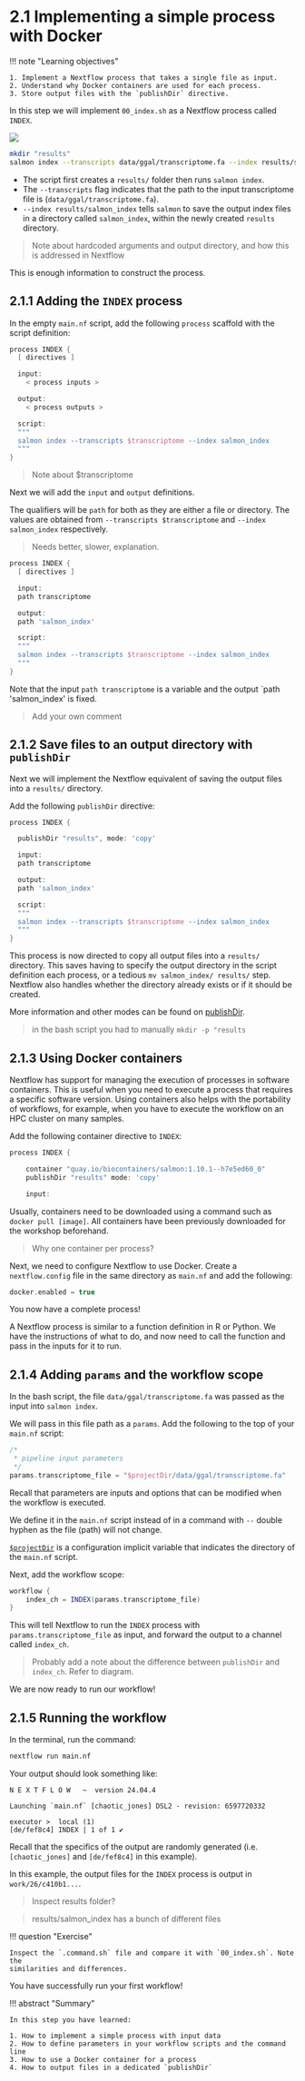 # 2.1 Implementing a simple process with Docker  

!!! note "Learning objectives"

    1. Implement a Nextflow process that takes a single file as input.  
    2. Understand why Docker containers are used for each process.  
    3. Store output files with the `publishDir` directive.  

In this step we will implement `00_index.sh` as a Nextflow process called
`INDEX`. 

![](img/1.excalidraw.png)

```bash title="00_index.sh"
mkdir "results"
salmon index --transcripts data/ggal/transcriptome.fa --index results/salmon_index
```

- The script first creates a `results/` folder then runs `salmon index`.  
- The `--transcripts` flag indicates that the path to the input transcriptome
file is (`data/ggal/transcriptome.fa`).  
- `--index results/salmon_index` tells `salmon` to save the output index files in a directory called `salmon_index`, within the newly created `results` directory.  

> Note about hardcoded arguments and output directory, and how this is
addressed in Nextflow  

This is enough information to construct the process.  

## 2.1.1 Adding the `INDEX` process

In the empty `main.nf` script, add the following `process` scaffold with the
script definition:  

```groovy title="main.nf"
process INDEX {
  [ directives ]

  input:
    < process inputs >

  output:
    < process outputs >

  script:
  """
  salmon index --transcripts $transcriptome --index salmon_index
  """
}
```

> Note about $transcriptome

Next we will add the `input` and `output` definitions. 

The qualifiers will be `path` for both as they are either a file or directory.
The values are obtained from `--transcripts $transcriptome` and
`--index salmon_index` respectively.

> Needs better, slower, explanation.  

```groovy title="main.nf"
process INDEX {
  [ directives ]

  input:
  path transcriptome

  output:
  path 'salmon_index'

  script:
  """
  salmon index --transcripts $transcriptome --index salmon_index
  """
}
```

Note that the input `path transcriptome` is a variable and the output `path
'salmon_index' is fixed.  

> Add your own comment 

## 2.1.2 Save files to an output directory with `publishDir`  

Next we will implement the Nextflow equivalent of saving the output files into a
`results/` directory.  

Add the following `publishDir` directive:  

```groovy title="main.nf"
process INDEX {

  publishDir "results", mode: 'copy'

  input:
  path transcriptome

  output:
  path 'salmon_index'

  script:
  """
  salmon index --transcripts $transcriptome --index salmon_index
  """
}
```

This process is now directed to copy all output files into a `results/`
directory. This saves having to specify the output directory in the script
definition each process, or a tedious `mv salmon_index/ results/` step. 
Nextflow also handles whether the directory already exists or if it
should be created. 

More information and other modes can be found on
[publishDir](https://www.nextflow.io/docs/latest/process.html#publishdir).

> in the bash script you had to manually `mkdir -p "results`

## 2.1.3 Using Docker containers  

Nextflow has support for managing the execution of processes in software
containers. This is useful when you need to execute a process that requires a
specific software version. Using containers also helps with the portability of
workflows, for example, when you have to execute the workflow on an HPC cluster
on many samples.  

Add the following container directive to `INDEX`:  

```groovy title="main.nf"
process INDEX {

    container "quay.io/biocontainers/salmon:1.10.1--h7e5ed60_0"
    publishDir "results" mode: 'copy'

    input:
```

Usually, containers need to be downloaded using a command such as
`docker pull [image]`. All containers have been previously downloaded for the
workshop beforehand.  

> Why one container per process?  

Next, we need to configure Nextflow to use Docker. Create a `nextflow.config`
file in the same directory as `main.nf` and add the following:  

```groovy linenums="1" title="nextflow.config"
docker.enabled = true
```

You now have a complete process! 

A Nextflow process is similar to a function definition in R or Python. We have
the instructions of what to do, and now need to call the function and pass in
the inputs for it to run.

## 2.1.4 Adding `params` and the workflow scope  

In the bash script, the file `data/ggal/transcriptome.fa` was passed as the
input into `salmon index`.

We will pass in this file path as a `params`. Add the following to the top of your `main.nf` script:  

```groovy title="main.nf"
/*
 * pipeline input parameters
 */
params.transcriptome_file = "$projectDir/data/ggal/transcriptome.fa"
```

Recall that parameters are inputs and options that can be modified when the
workflow is executed.  

We define it in the `main.nf` script instead of in a command with `--` double
hyphen as the file (path) will not change.

[`$projectDir`](https://www.nextflow.io/docs/latest/script.html#configuration-implicit-variables)
is a configuration implicit variable that indicates the directory of the
`main.nf` script. 

Next, add the workflow scope:  

```groovy title="main.nf"
workflow {
    index_ch = INDEX(params.transcriptome_file)
}
```

This will tell Nextflow to run the `INDEX` process with
`params.transcriptome_file` as input, and forward the output to a channel
called `index_ch`.

> Probably add a note about the difference between `publishDir` and `index_ch`.
Refer to diagram.  

We are now ready to run our workflow!  

## 2.1.5 Running the workflow  

In the terminal, run the command:  

```bash
nextflow run main.nf
``` 

Your output should look something like:  

```console title="Output"
N E X T F L O W   ~  version 24.04.4

Launching `main.nf` [chaotic_jones] DSL2 - revision: 6597720332

executor >  local (1)
[de/fef8c4] INDEX | 1 of 1 ✔
```

Recall that the specifics of the output are randomly generated (i.e.
`[chaotic_jones]` and `[de/fef8c4]` in this example).

In this example, the output files for the `INDEX` process is output in
`work/26/c410b1...`.

> Inspect results folder?  

> results/salmon_index has a bunch of different files

!!! question "Exercise"

    Inspect the `.command.sh` file and compare it with `00_index.sh`. Note the
    similarities and differences.  

You have successfully run your first workflow!  

!!! abstract "Summary"

    In this step you have learned:  

    1. How to implement a simple process with input data  
    2. How to define parameters in your workflow scripts and the command
    line
    3. How to use a Docker container for a process  
    4. How to output files in a dedicated `publishDir`  
